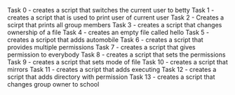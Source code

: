 Task 0 - creates a script that switches the current user to betty
Task 1 - creates a script that is used to print user of current user
Task 2 - Creates a scirpt that prints all group members
Task 3 - creates a script that changes ownership of a file
Task 4 - creates an empty file called hello
Task 5 - creates a scripot that adds automobile 
Task 6 - creates a script that provides multiple permissions
Task 7 - creates a script that gives permission to everybody
Task 8 - creates a script that sets the permissions 
Task 9 - creates a script that sets mode of file
Task 10 - creates a script that mirrors 
Task 11 - creates a script that adds executing 
Task 12 - creates a script that adds directory with permission
Task 13 - creates a script that changes group owner to school

